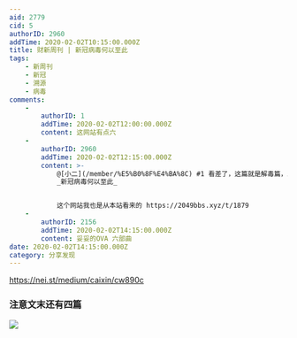 ```yaml
---
aid: 2779
cid: 5
authorID: 2960
addTime: 2020-02-02T10:15:00.000Z
title: 财新周刊 | 新冠病毒何以至此
tags:
    - 新周刊
    - 新冠
    - 溯源
    - 病毒
comments:
    -
        authorID: 1
        addTime: 2020-02-02T12:00:00.000Z
        content: 这网站有点六
    -
        authorID: 2960
        addTime: 2020-02-02T12:15:00.000Z
        content: >-
            @[小二](/member/%E5%B0%8F%E4%BA%8C) #1 看差了，这篇就是解毒篇，总共是四篇。麻烦站长把标题后半段改成
            _新冠病毒何以至此_


            这个网站我也是从本站看来的 https://2049bbs.xyz/t/1879
    -
        authorID: 2156
        addTime: 2020-02-02T14:15:00.000Z
        content: 妥妥的OVA 六部曲
date: 2020-02-02T14:15:00.000Z
category: 分享发现
---
```


https://nei.st/medium/caixin/cw890c

### [](#%E6%B3%A8%E6%84%8F%E6%96%87%E6%9C%AB%E8%BF%98%E6%9C%89%E5%9B%9B%E7%AF%87)注意文末还有四篇

![](https://telegra.ph/file/807a03b7bad318d5c6e0e.png)

